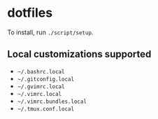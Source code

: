 dotfiles
========

To install, run `./script/setup`.

Local customizations supported
----------------------------

* `~/.bashrc.local`
* `~/.gitconfig.local`
* `~/.gvimrc.local`
* `~/.vimrc.local`
* `~/.vimrc.bundles.local`
* `~/.tmux.conf.local`
